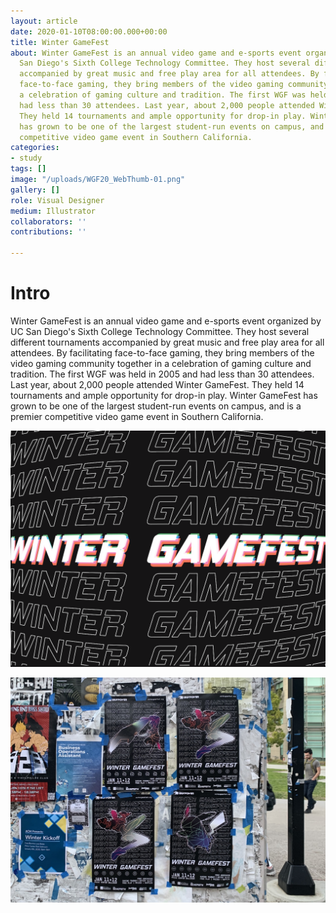 ```yaml
---
layout: article
date: 2020-01-10T08:00:00.000+00:00
title: Winter GameFest
about: Winter GameFest is an annual video game and e-sports event organized by UC
  San Diego's Sixth College Technology Committee. They host several different tournaments
  accompanied by great music and free play area for all attendees. By facilitating
  face-to-face gaming, they bring members of the video gaming community together in
  a celebration of gaming culture and tradition. The first WGF was held in 2005 and
  had less than 30 attendees. Last year, about 2,000 people attended Winter GameFest.
  They held 14 tournaments and ample opportunity for drop-in play. Winter GameFest
  has grown to be one of the largest student-run events on campus, and is a premier
  competitive video game event in Southern California.
categories:
- study
tags: []
image: "/uploads/WGF20_WebThumb-01.png"
gallery: []
role: Visual Designer
medium: Illustrator
collaborators: ''
contributions: ''

---
```

# Intro

Winter GameFest is an annual video game and e-sports event organized by UC San Diego's Sixth College Technology Committee. They host several different tournaments accompanied by great music and free play area for all attendees. By facilitating face-to-face gaming, they bring members of the video gaming community together in a celebration of gaming culture and tradition. The first WGF was held in 2005 and had less than 30 attendees. Last year, about 2,000 people attended Winter GameFest. They held 14 tournaments and ample opportunity for drop-in play. Winter GameFest has grown to be one of the largest student-run events on campus, and is a premier competitive video game event in Southern California.

![](/uploads/WGF20_WebThumb-01.png)

![](/uploads/WGF20_MANDE.JPG)